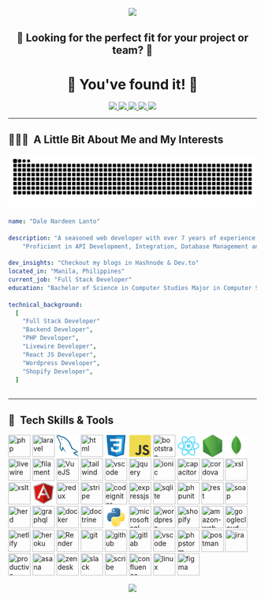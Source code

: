 <p align="center">
  <img src="https://capsule-render.vercel.app/api?type=waving&color=gradient&text=Kumusta!&height=100&section=header"/>
</p>

<h2 align="center">
 🧐 Looking for the perfect fit for your project or team? 🤔
</h2>
<h1 align="center">
  🎉 You've found it! 🎊
</h1>

<p align="center">
<a href="https://dalelanto.netlify.app/">
  <img height="50" src="https://user-images.githubusercontent.com/46517096/166972883-f5f1d88c-0246-4374-88ac-ded0f2cf0699.png"/>
</a>
<a href="https://www.linkedin.com/in/dale-nardeen-lanto/">
  <img height="50" src="https://user-images.githubusercontent.com/46517096/166973395-19676cd8-f8ec-4abf-83ff-da8243505b82.png"/>
</a>
<a href="https://dalelanto.hashnode.dev/">
  <img height="50" src="https://cdn.hashnode.com/res/hashnode/image/upload/v1727259960171/593f9275-b264-4fe4-b67e-72abf97d5d2c.png?auto=compress,format&format=webp&fm=png"/>
</a>
<a href="https://dev.to/dalelantowork">
  <img height="50" src="https://user-images.githubusercontent.com/46517096/166974096-7aeecad4-483e-4c85-983f-f4b37b3f794e.png"/>
</a>
<a href="https://www.facebook.com/sora.dayru/">
  <img height="50" src="https://cdn.jsdelivr.net/gh/devicons/devicon/icons/facebook/facebook-plain.svg"/>
</a>
</p>

---

<h2> 👨🏻‍💻 &nbsp;A Little Bit About Me and My Interests</h2>

![Snake animation](https://github.com/GuillaumeFalourd/GuillaumeFalourd/blob/output/github-contribution-grid-snake.svg)

```yaml
name: "Dale Nardeen Lanto" 

description: "A seasoned web developer with over 7 years of experience in web development,"
    "Proficient in API Development, Integration, Database Management and Testing."

dev_insights: "Checkout my blogs in Hashnode & Dev.to"
located_in: "Manila, Philippines"
current_job: "Full Stack Developer"
education: "Bachelor of Science in Computer Studies Major in Computer Science"

technical_background:
  [
    "Full Stack Developer"
    "Backend Developer",
    "PHP Developer",
    "Livewire Developer",
    "React JS Developer",
    "Wordpress Developer",
    "Shopify Developer",
  ]
  
```
  
---  
  
<h2> 🚀 &nbsp;Tech Skills & Tools</h2>
<p align="left">

<img src="https://cdn.jsdelivr.net/gh/devicons/devicon/icons/php/php-original.svg" title="php" width="45" height="45"/>
<img src="https://cdn.jsdelivr.net/gh/devicons/devicon/icons/laravel/laravel-original.svg" title="laravel" width="45" height="45"/>
<img src="https://raw.githubusercontent.com/devicons/devicon/master/icons/mysql/mysql-original.svg" title="mysql" width="45" height="45" />
<img src="https://cdn.jsdelivr.net/gh/devicons/devicon/icons/html5/html5-original.svg" title="html" width="45" height="45"/>
<img src="https://raw.githubusercontent.com/devicons/devicon/master/icons/css3/css3-original.svg" title="css3" width="45" height="45" />
<img src="https://raw.githubusercontent.com/devicons/devicon/master/icons/javascript/javascript-original.svg" title="javascript" width="45" height="45" />
<img src="https://cdn.jsdelivr.net/gh/devicons/devicon@latest/icons/bootstrap/bootstrap-original.svg" title="bootstrap" width="45" height="45" />

<img src="https://raw.githubusercontent.com/devicons/devicon/master/icons/react/react-original.svg" title="react" width="45" height="45" />
<img src="https://raw.githubusercontent.com/devicons/devicon/master/icons/nodejs/nodejs-original.svg" title="nodejs" width="45" height="45" />
<img src="https://raw.githubusercontent.com/devicons/devicon/master/icons/mongodb/mongodb-original.svg" title="mongodb" width="45" height="45" />
<img src="https://cdn.jsdelivr.net/gh/devicons/devicon/icons/livewire/livewire-original.svg" title="livewire" width="45" height="45"/>
<img src="https://filamentphp.com/favicon/apple-touch-icon.png?v=w1dBNxT7Wg" title="filament" width="45" height="45"/>

<img src="https://cdn.jsdelivr.net/gh/devicons/devicon/icons/vuejs/vuejs-original.svg" title="VueJS" width="45" height="45"/>
<img src="https://cdn.jsdelivr.net/gh/devicons/devicon/icons/tailwindcss/tailwindcss-original.svg" title="tailwind" width="45" height="45"/>
<img src="https://cdn.jsdelivr.net/gh/devicons/devicon/icons/materialui/materialui-original.svg" title="vscode" width="45" height="45"/>
<img src="https://cdn.jsdelivr.net/gh/devicons/devicon/icons/jquery/jquery-original.svg" title="jquery" width="45" height="45"/>
<img src="https://cdn.jsdelivr.net/gh/devicons/devicon/icons/ionic/ionic-original.svg" title="ionic" width="45" height="45"/>
<img src="https://cdn.jsdelivr.net/gh/devicons/devicon/icons/capacitor/capacitor-original.svg" title="capacitor" width="45" height="45"/>
<img src="https://cordova.apache.org/static/img/cordova_bot.png" title="cordova" width="45" height="45"/>
<img src="https://icons.veryicon.com/png/o/file-type/file-type-1/xsl-icon.png" title="xsl" width="45" height="45"/>
<img src="https://i.pinimg.com/736x/0e/4d/ad/0e4dadb871f049aaae5294b2b7a4aac7.jpg" title="xslt" width="45" height="45"/>
<img src="https://raw.githubusercontent.com/devicons/devicon/master/icons/angularjs/angularjs-original.svg" title="angularjs" width="45" height="45" />
<img src="https://d33wubrfki0l68.cloudfront.net/0834d0215db51e91525a25acf97433051f280f2f/c30f5/img/redux.svg" title="redux" width="45" height="45"/>

<img src="https://cdn.worldvectorlogo.com/logos/stripe-2.svg" title="stripe" width="45" height="45"/>
<img src="https://cdn.jsdelivr.net/gh/devicons/devicon/icons/codeigniter/codeigniter-plain.svg" title="codeigniter" width="45" height="45"/>
<img src="https://encrypted-tbn0.gstatic.com/images?q=tbn:ANd9GcSSVRcdjY5wpW2LwKzM2vBgfyRc-lIc4QWXcg&s" title="expressjs" width="45" height="45"/>
<img src="https://cdn.jsdelivr.net/gh/devicons/devicon/icons/sqlite/sqlite-original.svg" title="sqlite" width="45" height="45"/>
<img src="https://phpunit.de/img/phpunit.svg" title="phpunit" width="45" height="45"/>
<img src="https://encrypted-tbn0.gstatic.com/images?q=tbn:ANd9GcSoytcXnY9KGGi-mZczVo8b74-aBgl7IzRIjfLQZNowLQ3Ty6mDd1-bAXwOqyNTdDT3Wqg&usqp=CAU" title="rest" width="45" height="45"/>
<img src="https://xpertlab.com/wp-content/uploads/2020/12/icon-soap.png" title="soap" width="45" height="45"/>
<img src="https://herd.laravel.com/images/appicon.png" title="herd" width="45" height="45"/>
<img src="https://cdn.jsdelivr.net/gh/devicons/devicon/icons/graphql/graphql-plain.svg" title="graphql" width="45" height="45"/>
<img src="https://cdn.jsdelivr.net/gh/devicons/devicon/icons/docker/docker-original.svg" title="docker" width="45" height="45"/>
<img src="https://cdn.jsdelivr.net/gh/devicons/devicon/icons/doctrine/doctrine-original.svg" title="doctrine" width="45" height="45"/>
<img src="https://raw.githubusercontent.com/devicons/devicon/master/icons/python/python-original.svg" title="python" width="45" height="45"/>
<img src="https://cdn.jsdelivr.net/gh/devicons/devicon/icons/microsoftsqlserver/microsoftsqlserver-original.svg" title="microsoftsql" width="45" height="45"/>

<img src="https://upload.wikimedia.org/wikipedia/commons/thumb/9/98/WordPress_blue_logo.svg/1024px-WordPress_blue_logo.svg.png" title="wordpress" width="45" height="45"/>
<img src="https://cdn-icons-png.flaticon.com/512/825/825500.png" title="shopify" width="45" height="45"/>
<img src="https://cdn.jsdelivr.net/gh/devicons/devicon/icons/amazonwebservices/amazonwebservices-original-wordmark.svg" title="amazon-web-services" width="45" height="45"/>
<img src="https://cdn.jsdelivr.net/gh/devicons/devicon/icons/googlecloud/googlecloud-original.svg" title="googlecloud" width="45" height="45"/>
<img src="https://cdn.jsdelivr.net/gh/devicons/devicon/icons/netlify/netlify-original.svg" title="netlify" width="45" height="45"/>
<img src="https://cdn.jsdelivr.net/gh/devicons/devicon/icons/heroku/heroku-original.svg" title="heroku" width="45" height="45"/>
<img src="https://media.licdn.com/dms/image/v2/D4E0BAQGGDoFoqHtOvA/company-logo_200_200/company-logo_200_200/0/1702595267620/renderco_logo?e=2147483647&v=beta&t=ZYrxKUyruOEupgw5Lr5amgwgBCJq8VXH8r05Qr5CeQc" title="Render" width="45" height="45"/>

<img src="https://cdn.jsdelivr.net/gh/devicons/devicon/icons/git/git-original.svg" title="git" width="45" height="45"/>
<img src="https://github.githubassets.com/images/modules/logos_page/GitHub-Mark.png" title="github" width="45" height="45"/>
<img src="https://cdn.jsdelivr.net/gh/devicons/devicon/icons/gitlab/gitlab-original.svg" title="gitlab" width="45" height="45"/>
<img src="https://cdn.jsdelivr.net/gh/devicons/devicon/icons/vscode/vscode-original.svg" title="vscode" width="45" height="45"/>
<img src="https://cdn.jsdelivr.net/gh/devicons/devicon/icons/phpstorm/phpstorm-original.svg" title="phpstorm" width="45" height="45"/>
<img src="https://cdn.jsdelivr.net/gh/devicons/devicon/icons/postman/postman-original.svg" title="postman" width="45" height="45"/>
<img src="https://cdn.jsdelivr.net/gh/devicons/devicon/icons/jira/jira-original.svg" title="jira" width="45" height="45"/>
<img src="https://play-lh.googleusercontent.com/UX1JiG_6iXFpBcPg1oYrBM2YfFhOyNflhBQtISPsiBkz8As8bQO8GIq4sFzUtYtVawU" title="productive" width="45" height="45"/>
<img src="https://cdn.worldvectorlogo.com/logos/asana-logo.svg" title="asana" width="45" height="45"/>
<img src="https://images.crunchbase.com/image/upload/c_lpad,f_auto,q_auto:eco,dpr_1/v1479214482/dzu3jzthbfkiblk3lesv.png" title="zendesk" width="45" height="45"/>
<img src="https://cdn.jsdelivr.net/gh/devicons/devicon/icons/slack/slack-original.svg" title="slack" width="45" height="45"/>
<img src="https://scribe.knuckles.wtf/img/logo.png" title="scribe" width="45" height="45"/>
<img src="https://cdn.jsdelivr.net/gh/devicons/devicon/icons/confluence/confluence-original.svg" title="confluence" width="45" height="45"/>
<img src="https://cdn.jsdelivr.net/gh/devicons/devicon/icons/linux/linux-original.svg" title="linux" width="45" height="45"/>
<img src="https://cdn.jsdelivr.net/gh/devicons/devicon/icons/figma/figma-original.svg" title="figma" width="45" height="45"/>   
</p>

<p align="center">
  <img src="https://capsule-render.vercel.app/api?type=waving&color=gradient&height=100&section=footer"/>
</p>
